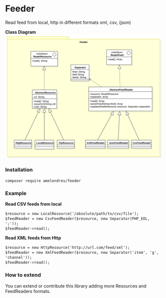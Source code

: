# Feeder
  
Read feed from local, http in different formats xml, csv, (json)

**Class Diagram**
![Class Diagram](docs/uml/Feeder_Class-Diagram.svg)



### Installation

`composer require amelendres/feeder`


### Example

**Read CSV feeds from local**

```
$resource = new LocalResource('/absolute/path/to/csv/file');
$feedReader = new CsvFeedReader($resource, new Separator(PHP_EOL, ';'));
$feedReader->read(); 
```

**Read XML feeds from Http**

```
$resource = new HttpResource('http://url.com/feed/xml');
$feedReader = new XmlFeedReader($resource, new Separator('item', 'g', 'channel'));
$feedReader->read(); 
```


### How to extend

You can extend or contribute this library adding more Resources and FeedReaders formats.

